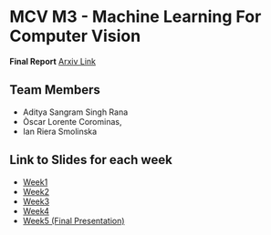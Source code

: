 # MCV M3 - Machine Learning For Computer Vision

**Final Report** [Arxiv Link](https://arxiv.org/abs/2105.04895)

## Team Members
- Aditya Sangram Singh Rana
- Òscar Lorente Corominas,
- Ian Riera Smolinska

## Link to Slides for each week
- [Week1](https://github.com/adityassrana/MCV-M3-MLCV/blob/main/week1/week1_BoW.ipynb)
- [Week2](https://github.com/adityassrana/MCV-M3-MLCV/blob/main/week2/week2_BoW_T4.ipynb)
- [Week3](https://docs.google.com/presentation/d/1GRrlxDp_QxT_IAb1mgJvjZzoNyA1bxDezZi6L2M6jEY/edit#slide=id.g35f391192_00)
- [Week4](https://docs.google.com/presentation/d/1YhWEt4s9W2j_YF7bFtFJShZqGeL_9COE/edit#slide=id.p2)
- [Week5 (Final Presentation)](https://docs.google.com/presentation/d/1_gNlN7yLuF_k_meqYDFXwZnnLax4BhHQQpkBvpv3UTM/edit#slide=id.g35f391192_00)

